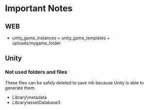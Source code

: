 # Important Notes #

## WEB ##

- unity_game_instances = unity_game_templates + uploads/mygame_folder

## Unity ##

### Not used folders and files ###

These files can be safely deleted to save mb because Unity is able to generate them.

- Library\metadata
- Library\assetDatabase3

